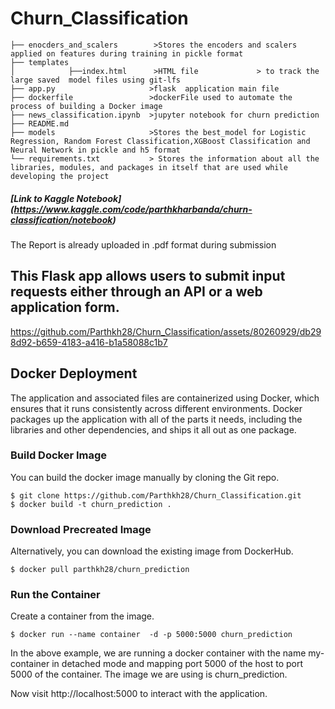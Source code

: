 # Churn_Classification

```
├── enocders_and_scalers        >Stores the encoders and scalers applied on features during training in pickle format
├── templates   
│            ├──index.html      >HTML file             > to track the  large saved  model files using git-lfs
├── app.py                     >flask  application main file
├── dockerfile                 >dockerFile used to automate the process of building a Docker image
├── news_classification.ipynb  >jupyter notebook for churn prediction
├── README.md    
├── models                     >Stores the best_model for Logistic Regression, Random Forest Classification,XGBoost Classification and Neural Network in pickle and h5 format
└── requirements.txt           > Stores the information about all the libraries, modules, and packages in itself that are used while developing the project
```

##### [Link to Kaggle Notebook] (https://www.kaggle.com/code/parthkharbanda/churn-classification/notebook)


The Report is already uploaded in .pdf format during submission

## This Flask app allows users to submit input requests either through an API or a web application form.
https://github.com/Parthkh28/Churn_Classification/assets/80260929/db298d92-b659-4183-a416-b1a58088c1b7
## Docker Deployment
The application and associated files are containerized using Docker, which ensures that it runs consistently across different environments. Docker packages up the application with all of the parts it needs, including the libraries and other dependencies, and ships it all out as one package.
### Build Docker Image
You can build the docker image manually by cloning the Git repo.
```
$ git clone https://github.com/Parthkh28/Churn_Classification.git
$ docker build -t churn_prediction .
```
### Download Precreated Image
Alternatively, you can download the existing image from DockerHub.
```
$ docker pull parthkh28/churn_prediction
```
### Run the Container
Create a container from the image.
```
$ docker run --name container  -d -p 5000:5000 churn_prediction
```
In the above example, we are running a docker container with the name my-container in detached mode and mapping port 5000 of the host to port 5000 of the container. The image we are using is churn_prediction.

Now visit http://localhost:5000 to interact with the application.




